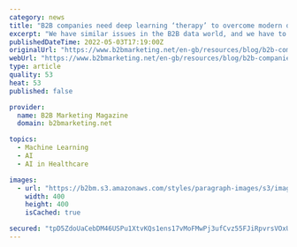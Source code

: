 ```yaml
---
category: news
title: "B2B companies need deep learning ‘therapy’ to overcome modern data challenges"
excerpt: "We have similar issues in the B2B data world, and we have to train machine learning to decipher the truth. When targeting potential customers, the CRM may identify Amazon as a retail company. The marketing system, however, says it’s a software company."
publishedDateTime: 2022-05-03T17:19:00Z
originalUrl: "https://www.b2bmarketing.net/en-gb/resources/blog/b2b-companies-need-deep-learning-therapy-overcome-modern-data-challenges"
webUrl: "https://www.b2bmarketing.net/en-gb/resources/blog/b2b-companies-need-deep-learning-therapy-overcome-modern-data-challenges"
type: article
quality: 53
heat: 53
published: false

provider:
  name: B2B Marketing Magazine
  domain: b2bmarketing.net

topics:
  - Machine Learning
  - AI
  - AI in Healthcare

images:
  - url: "https://b2bm.s3.amazonaws.com/styles/paragraph-images/s3/images/data_stratergy_5.jpg?itok=ps9GQQhO"
    width: 400
    height: 400
    isCached: true

secured: "tpD5ZdoUaCebDM46USPu1XtvKQs1ens17vMoFMwPj3ufCvz55FJiRpvrsVOxU6JHCzEAH/BSTXSSW8144DzI15YtyQes8+owxr2+mNSTprEJNqp5N0FB55TJO6o1m3HTmw0gBz1aHhqpMd/kKKEiw450fsAd9l+Wsp55R3ls8vqZrAxulXycjtEynCEyFtUl1G+kCG1wlCsRgccNyh1qqkb6W1NovB+/ZeCeU+pTx7KvDJYKfUd9yPVb+Ykz8pZ4zyIvagPrJ7RRo8mLjiyod4918Q8GhdKCVii6ZQ/L23gpJ+z2alKRxnKpX6uYhr0XVMxS/i9TVbeFikQcGLeu/2EZnHPWZZXXTlXWWu0nJ+g=;LpMWfx3XLHtDz40KcXGVHQ=="
---
```



